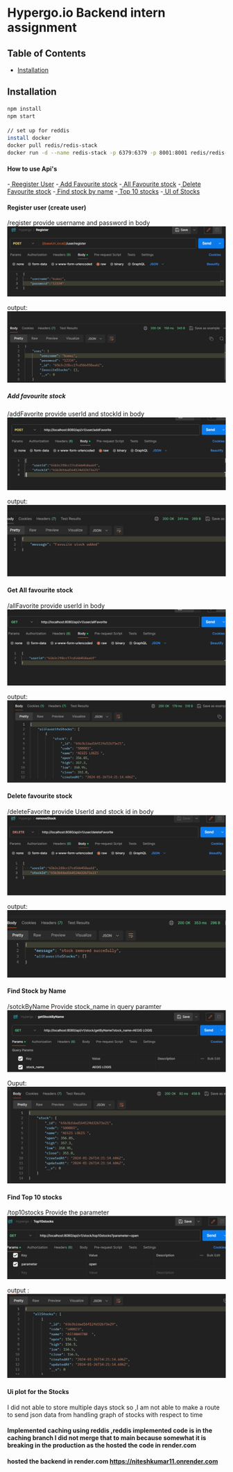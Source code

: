 # Hypergo.io Backend intern assignment

## Table of Contents

- [Installation](#installation)

## Installation

```bash
npm install
npm start

// set up for reddis
install docker 
docker pull redis/redis-stack
docker run -d --name redis-stack -p 6379:6379 -p 8001:8001 redis/redis-stack:latest
```
#### How to use Api's
-[ Reegister User](#register-user-create-user)
-[ Add Favourite stock](#add-favourite-stock)
-[ All Favourite stock](#get-all-favourite-stock)
-[ Delete Favourite stock](#delete-favourite-stock)
-[ Find stock by name](#find-stock-by-name)
-[ Top 10 stocks](#find-top-10-stocks)
-[ UI of Stocks](#ui-plot-for-the-stocks)

#### Register user (create user)
 /register 
provide username and password in body
![Alt text](./public/image23.png)

output:
![Alt text](./public/image-4.png)

##### Add favourite stock
 /addFavorite
provide userId and stockId in body
![Alt text](./public/image-1.png)

output:
![Alt text](./public/image-5.png)

#### Get All favourite stock
 /allFavorite
provide userId in body
![Alt text](./public/image-2.png)

output:
![Alt text](./public/image.png)

#### Delete favourite stock
/deleteFavorite
provide UserId and stock id in body 
![Alt text](./public/image-3.png)

output:
![Alt text](./public/image-9.png)



#### Find Stock by Name
/sotckByName
Provide stock_name in query paramter
![Alt text](./public/image-10.png)

Ouput:
![Alt text](./public/image-11.png)

#### Find Top 10 stocks
/top10stocks
Provide the parameter 
![Alt text](./public/image-12.png)

output :
![Alt text](./public/image-13.png)


#### Ui plot for the Stocks
I did not able to store multiple days stock so ,I am not able to make a route to send json data from handling graph of stocks with respect to time


#### Implemented caching using reddis ,reddis implemented code is in the caching branch I did not merge that to main because somewhat it is breaking in the production as the hosted the code in render.com

#### hosted the backend in render.com https://niteshkumar11.onrender.com



